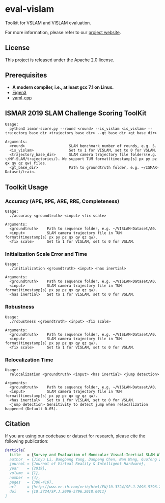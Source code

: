 # eval-vislam

Toolkit for VSLAM and VISLAM evaluation.

For more information, please refer to our [project website](http://www.zjucvg.net/eval-vislam/).

## License

This project is released under the Apache 2.0 license.

## Prerequisites

- **A modern compiler, i.e., at least gcc 7.1 on Linux.**
- [Eigen3](http://eigen.tuxfamily.org/index.php?title=Main_Page)
- [yaml-cpp](https://github.com/jbeder/yaml-cpp)

## ISMAR 2019 SLAM Challenge Scoring ToolKit

```docopt
Usage:
  python3 ismar-score.py --round <round> --is_vislam <is_vislam> --trajectory_base_dir <trajectory_base_dir> --gt_base_dir <gt_base_dir>

Arguments:
  <round>                    SLAM benchmark number of rounds, e.g. 5.
  <is_vislam>                Set to 1 for VISLAM, set to 0 for VSLAM.
  <trajectory_base_dir>      SLAM camera trajectory file folders(e.g. ~/MY-SLAM/trajectories/). We support TUM format(timestamp[s] px py pz qx qy qz qw) files.
  <gt_base_dir>              Path to groundtruth folder, e.g. ~/ISMAR-Dataset/train.
```

## Toolkit Usage

### Accuracy (APE, RPE, ARE, RRE, Completeness)

```docopt
Usage:
  ./accuracy <groundtruth> <input> <fix scale>

Arguments:
  <groundtruth>    Path to sequence folder, e.g. ~/VISLAM-Dataset/A0.
  <input>          SLAM camera trajectory file in TUM format(timestamp[s] px py pz qx qy qz qw).
  <fix scale>      Set to 1 for VISLAM, set to 0 for VSLAM.
```

### Initialization Scale Error and Time

```docopt
Usage:
  ./initialization <groundtruth> <input> <has inertial>

Arguments:
  <groundtruth>    Path to sequence folder, e.g. ~/VISLAM-Dataset/A0.
  <input>          SLAM camera trajectory file in TUM format(timestamp[s] px py pz qx qy qz qw).
  <has inertial>   Set to 1 for VISLAM, set to 0 for VSLAM.
```

### Robustness

```docopt
Usage:
  ./robustness <groundtruth> <input> <fix scale>

Arguments:
  <groundtruth>    Path to sequence folder, e.g. ~/VISLAM-Dataset/A0.
  <input>          SLAM camera trajectory file in TUM format(timestamp[s] px py pz qx qy qz qw).
  <fix scale>      Set to 1 for VISLAM, set to 0 for VSLAM.
```

### Relocalization Time

```docopt
Usage:
  relocalization <groundtruth> <input> <has inertial> <jump detection>

Arguments:
  <groundtruth>    Path to sequence folder, e.g. ~/VISLAM-Dataset/A0.
  <input>          SLAM camera trajectory file in TUM format(timestamp[s] px py pz qx qy qz qw).
  <has inertial>   Set to 1 for VISLAM, set to 0 for VSLAM.
  <jump detection> Sensitivity to detect jump when relocalization happened (Default 0.05).
```

## Citation

If you are using our codebase or dataset for research, please cite the following publication:

```bibtex
@article{
  title   = {Survey and Evaluation of Monocular Visual-Inertial SLAM Algorithms for Augmented Reality},
  author  = {Jinyu Li, Bangbang Yang, Danpeng Chen, Nan Wang, Guofeng Zhang*, Hujun Bao*},
  journal = {Journal of Virtual Reality & Intelligent Hardware},
  year    = {2019},
  volume  = {1},
  number  = {4},
  pages   = {386-410},
  url     = {http://www.vr-ih.com/vrih/html/EN/10.3724/SP.J.2096-5796.2018.0011/article.html},
  doi     = {10.3724/SP.J.2096-5796.2018.0011}
}
```
